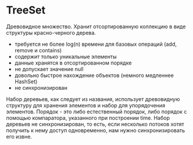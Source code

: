 # TreeSet
Древовидное множество. Хранит отсортированную коллекцию в виде структуры красно-черного дерева.

- требуется не более log(n) времени для базовых операций (add, remove и contains)
- содержит только уникальные элементы
- данные хранятся в отсортированном порядке
- не допускает значение null
- довольно быстрое нахождение объектов (немного медленнее HashSet)
- не синхронизирован

Набор деревьев, как следует из названия, использует древовидную структуру для хранения элементов
и набор для упорядочения элементов. Порядок - это либо естественный порядок, либо порядок
с помощью компаратора, указанного при построении time. Набор деревьев не синхронизирован,
то есть, если несколько потоков хотят получить к нему доступ одновременно, нам нужно синхронизировать его извне.

